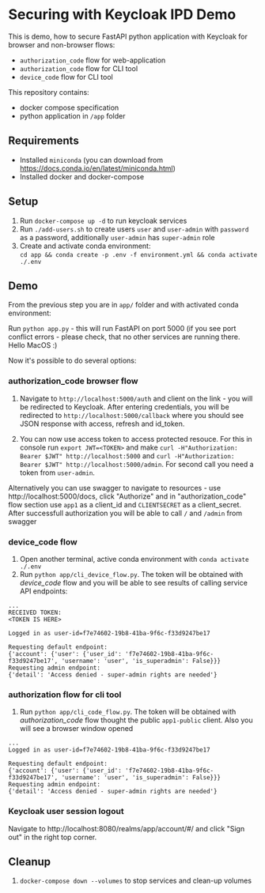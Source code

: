 # Securing with Keycloak IPD Demo

This is demo, how to secure FastAPI python application with Keycloak for browser and non-browser flows:

* `authorization_code` flow for web-application
* `authorization_code` flow for CLI tool
* `device_code` flow for CLI tool

This repository contains:
* docker compose specification
* python application in `/app` folder

## Requirements

* Installed `miniconda` (you can download from https://docs.conda.io/en/latest/miniconda.html)
* Installed docker and docker-compose 

## Setup

1. Run `docker-compose up -d` to run keycloak services
2. Run `./add-users.sh` to create users `user` and `user-admin` with `password` as a password, additionally `user-admin` has `super-admin` role
3. Create and activate conda environment:\
   `cd app && conda create -p .env -f environment.yml && conda activate ./.env`

## Demo

From the previous step you are in `app/` folder and with activated conda environment:

Run `python app.py` - this will run FastAPI on port 5000 (if you see port conflict errors - please check, that no other services are running there. Hello MacOS :)

Now it's possible to do several options:

### authorization_code browser flow

1. Navigate to `http://localhost:5000/auth` and client on the link - you will be redirected to Keycloak. After entering credentials, you will be redirected to `http://localhost:5000/callback` where you should see JSON response with access, refresh and id_token. 

2. You can now use access token to access protected resouce. For this in console run `export JWT=<TOKEN>` and make `curl -H"Authorization: Bearer $JWT" http://localhost:5000` and `curl -H"Authorization: Bearer $JWT" http://localhost:5000/admin`. For second call you need a token from `user-admin`.

Alternatively you can use swagger to navigate to resources - use http://localhost:5000/docs, click "Authorize" and in "authorization_code" flow section use `app1` as a client_id and `CLIENTSECRET` as a client_secret. After successfull authorization you will be able to call `/` and `/admin` from swagger

### device_code flow

1. Open another terminal, active conda environment with `conda activate ./.env`
2. Run `python app/cli_device_flow.py`. The token will be obtained with *device_code* flow and you will be able to see results of calling service API endpoints:

```
...
RECEIVED TOKEN:
<TOKEN IS HERE>

Logged in as user-id=f7e74602-19b8-41ba-9f6c-f33d9247be17

Requesting default endpoint:
{'account': {'user': {'user_id': 'f7e74602-19b8-41ba-9f6c-f33d9247be17', 'username': 'user', 'is_superadmin': False}}}
Requesting admin endpoint:
{'detail': 'Access denied - super-admin rights are needed'}
```

### authorization flow for cli tool

1. Run `python app/cli_code_flow.py`. The token will be obtained with *authorization_code* flow thought the public `app1-public` client. Also you will see a browser window opened

```
...
Logged in as user-id=f7e74602-19b8-41ba-9f6c-f33d9247be17

Requesting default endpoint:
{'account': {'user': {'user_id': 'f7e74602-19b8-41ba-9f6c-f33d9247be17', 'username': 'user', 'is_superadmin': False}}}
Requesting admin endpoint:
{'detail': 'Access denied - super-admin rights are needed'}
```


### Keycloak user session logout

Navigate to http://localhost:8080/realms/app/account/#/ and click "Sign out" in the right top corner.

## Cleanup
1. `docker-compose down --volumes` to stop services and clean-up volumes

